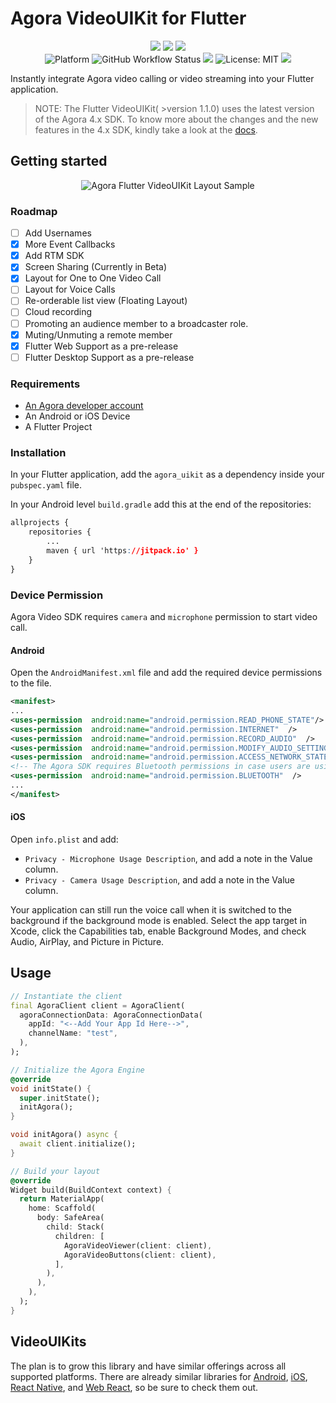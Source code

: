 
# Agora VideoUIKit for Flutter

<p align="center">
    <a href="https://pub.dev/packages/agora_uikit"><img src="https://img.shields.io/pub/likes/agora_uikit?logo=dart"/></a>
    <a href="https://pub.dev/packages/agora_uikit"><img src="https://img.shields.io/pub/popularity/agora_uikit?logo=dart"/></a>
    <a href="https://pub.dev/packages/agora_uikit"><img src="https://img.shields.io/pub/points/agora_uikit?logo=dart"/></a><br/>
  <img src="https://img.shields.io/badge/Platform-iOS%20%7C%20Android-blue?logo=flutter" alt="Platform" />
  <img alt="GitHub Workflow Status" src="https://img.shields.io/github/actions/workflow/status/AgoraIO-Community/VideoUIKit-Flutter/pub-score.yml?branch=main
">
  <a href="https://pub.dev/packages/agora_uikit"><img src="https://img.shields.io/pub/v/agora_uikit"/></a>
  <img src="https://img.shields.io/github/license/agoraio-community/videouikit-flutter?color=red"
      alt="License: MIT" />
  <a href="https://www.agora.io/en/join-slack/"><img src="https://img.shields.io/badge/slack-@RTE%20Dev-blue.svg?logo=slack"></a>
</p>


Instantly integrate Agora video calling or video streaming into your Flutter application.  

> NOTE: The Flutter VideoUIKit( >version 1.1.0) uses the latest version of the Agora 4.x SDK. To know more about the changes and the new features in the 4.x SDK, kindly take a look at the [docs](https://docs.agora.io/en/video-calling/reference/release-notes?platform=flutter). 

## Getting started

<p align="center">
 <img src="https://i.ibb.co/1XhRmZ1/Group-4.png" alt="Agora Flutter VideoUIKit Layout Sample">
</p>


### Roadmap

- [ ] Add Usernames
- [x] More Event Callbacks
- [x] Add RTM SDK
- [x] Screen Sharing (Currently in Beta)
- [x] Layout for One to One Video Call
- [ ] Layout for Voice Calls
- [ ] Re-orderable list view (Floating Layout)
- [ ] Cloud recording
- [ ] Promoting an audience member to a broadcaster role.
- [x] Muting/Unmuting a remote member
- [x] Flutter Web Support as a pre-release
- [ ] Flutter Desktop Support as a pre-release

### Requirements

-  [An Agora developer account](https://www.agora.io/en/blog/how-to-get-started-with-agora)
- An Android or iOS Device
- A Flutter Project
  
### Installation

In your Flutter application, add the `agora_uikit` as a dependency inside your `pubspec.yaml` file.

In your Android level `build.gradle` add this at the end of the repositories:  

```css
allprojects {
	repositories {
		...
		maven { url 'https://jitpack.io' }
	}
}
```

### Device Permission

Agora Video SDK requires `camera` and `microphone` permission to start video call.

#### Android

Open the `AndroidManifest.xml` file and add the required device permissions to the file.

```xml
<manifest>
...
<uses-permission  android:name="android.permission.READ_PHONE_STATE"/>
<uses-permission  android:name="android.permission.INTERNET"  />
<uses-permission  android:name="android.permission.RECORD_AUDIO"  />
<uses-permission  android:name="android.permission.MODIFY_AUDIO_SETTINGS"  />
<uses-permission  android:name="android.permission.ACCESS_NETWORK_STATE"  />
<!-- The Agora SDK requires Bluetooth permissions in case users are using Bluetooth devices.-->
<uses-permission  android:name="android.permission.BLUETOOTH"  />
...
</manifest>
```

#### iOS

Open `info.plist` and add:

-  `Privacy - Microphone Usage Description`, and add a note in the Value column.
-  `Privacy - Camera Usage Description`, and add a note in the Value column.

Your application can still run the voice call when it is switched to the background if the background mode is enabled. Select the app target in Xcode, click the Capabilities tab, enable Background Modes, and check Audio, AirPlay, and Picture in Picture.

## Usage

```dart
// Instantiate the client
final AgoraClient client = AgoraClient(
  agoraConnectionData: AgoraConnectionData(
    appId: "<--Add Your App Id Here-->",
    channelName: "test",
  ),
);

// Initialize the Agora Engine
@override
void initState() {
  super.initState();
  initAgora();
}

void initAgora() async {
  await client.initialize();
}

// Build your layout
@override
Widget build(BuildContext context) {
  return MaterialApp(
    home: Scaffold(
      body: SafeArea(
        child: Stack(
          children: [
            AgoraVideoViewer(client: client), 
            AgoraVideoButtons(client: client),
          ],
        ),
      ),
    ),
  );
}

```


## VideoUIKits

The plan is to grow this library and have similar offerings across all supported platforms. There are already similar libraries for [Android](https://github.com/AgoraIO-Community/VideoUIKit-Android/), [iOS](https://github.com/AgoraIO-Community/VideoUIKit-iOS/), [React Native](https://github.com/AgoraIO-Community/ReactNative-UIKit), and [Web React](https://github.com/AgoraIO-Community/VideoUIKit-Web-React), so be sure to check them out.
